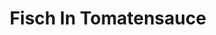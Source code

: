 ---
layout: blog-vorbereitung-zubereitung
permalink: /fisch-in-tomatensauce/
pagedesc: Fisch In Tomatensauce
title: Fisch In Tomatensauce
headline: Fisch In Tomatensauce
thumbnail: /wp-content/images/fisch-in-tomatensauce.jpg
datafile: fisch-in-tomatensauce
tags: [Hauptspeise, Fisch]
portionen: 2
htmlbeforeheadend: blog/htmlbeforeheadend.html
htmlbeforebodyend: blog/htmlbeforebodyend.html
---